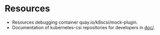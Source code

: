 # Resources

* Resources debugging container quay.io/k8scsi/mock-plugin.
* Documentation of kubernetes-csi repositories for developers in [doc/](doc).
